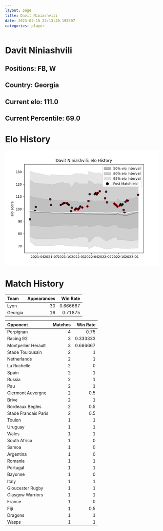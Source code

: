 ```yaml
---  
layout: page  
title: Davit Niniashvili  
date: 2023-02-15 22:13:20.192507  
categories: player  
---
```

# Davit Niniashvili

## Positions: FB, W

## Country: Georgia

## Current elo: 111.0

## Current Percentile: 69.0

# Elo History


![elo history](history_DavitNiniashvili.png)
# Match History


| Team    |   Appearances |   Win Rate |
|:--------|--------------:|-----------:|
| Lyon    |            30 |   0.666667 |
| Georgia |            16 |   0.71875  |

| Opponent             |   Matches |   Win Rate |
|:---------------------|----------:|-----------:|
| Perpignan            |         4 |   0.75     |
| Racing 92            |         3 |   0.333333 |
| Montpellier Herault  |         3 |   0.666667 |
| Stade Toulousain     |         2 |   1        |
| Netherlands          |         2 |   1        |
| La Rochelle          |         2 |   0        |
| Spain                |         2 |   1        |
| Russia               |         2 |   1        |
| Pau                  |         2 |   1        |
| Clermont Auvergne    |         2 |   0.5      |
| Brive                |         2 |   1        |
| Bordeaux Begles      |         2 |   0.5      |
| Stade Francais Paris |         2 |   0.5      |
| Toulon               |         1 |   1        |
| Uruguay              |         1 |   1        |
| Wales                |         1 |   1        |
| South Africa         |         1 |   0        |
| Samoa                |         1 |   0        |
| Argentina            |         1 |   0        |
| Romania              |         1 |   1        |
| Portugal             |         1 |   1        |
| Bayonne              |         1 |   0        |
| Italy                |         1 |   1        |
| Gloucester Rugby     |         1 |   1        |
| Glasgow Warriors     |         1 |   1        |
| France               |         1 |   0        |
| Fiji                 |         1 |   0.5      |
| Dragons              |         1 |   1        |
| Wasps                |         1 |   1        |